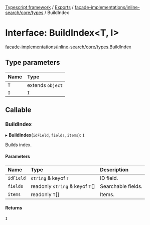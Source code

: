 [Typescript framework](../index.md) / [Exports](../modules.md) / [facade-implementations/inline-search/core/types](../modules/facade_implementations_inline_search_core_types.md) / BuildIndex

# Interface: BuildIndex<T, I\>

[facade-implementations/inline-search/core/types](../modules/facade_implementations_inline_search_core_types.md).BuildIndex

## Type parameters

| Name | Type |
| :------ | :------ |
| `T` | extends `object` |
| `I` | `I` |

## Callable

### BuildIndex

▸ **BuildIndex**(`idField`, `fields`, `items`): `I`

Builds index.

#### Parameters

| Name | Type | Description |
| :------ | :------ | :------ |
| `idField` | `string` & keyof `T` | ID field. |
| `fields` | readonly `string` & keyof `T`[] | Searchable fields. |
| `items` | readonly `T`[] | Items. |

#### Returns

`I`
